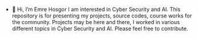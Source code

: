 - 👋 Hi, I’m Emre Hosgor
I am interested in Cyber Security and AI. This repository is for presenting my projects, source codes, course works for the community. 
Projects may be here and there, I worked in various different topics in Cyber Security and AI.
Please feel free to contribute. 

<!---
3mr3h/3mr3h is a ✨ special ✨ repository because its `README.md` (this file) appears on your GitHub profile.
You can click the Preview link to take a look at your changes.
--->

